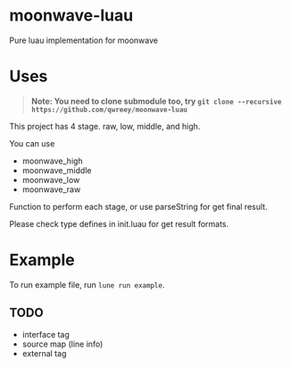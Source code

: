 
# moonwave-luau

Pure luau implementation for moonwave

# Uses

> **Note: You need to clone submodule too, try `git clone --recursive https://github.com/qwreey/moonwave-luau`**

This project has 4 stage. raw, low, middle, and high.

You can use

- moonwave_high
- moonwave_middle
- moonwave_low
- moonwave_raw

Function to perform each stage, or use parseString for get final result.

Please check type defines in init.luau for get result formats.

# Example

To run example file, run `lune run example`.

## TODO

- interface tag
- source map (line info)
- external tag
